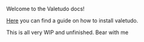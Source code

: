 Welcome to the Valetudo docs!

[Here](./pages/roborock.html) you can find a guide on how to install valetudo.

This is all very WIP and unfinished. Bear with me